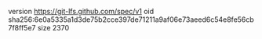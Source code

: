 version https://git-lfs.github.com/spec/v1
oid sha256:6e0a5335a1d3de75b2cce397de71211a9af06e73aeed6c54e8fe56cb7f8ff5e7
size 2370
